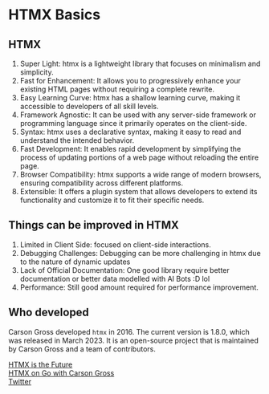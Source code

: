 # HTMX Basics
## HTMX
1. Super Light: htmx is a lightweight library that focuses on minimalism and simplicity.
2. Fast for Enhancement: It allows you to progressively enhance your existing HTML pages without requiring a complete rewrite.
3. Easy Learning Curve: htmx has a shallow learning curve, making it accessible to developers of all skill levels.
4. Framework Agnostic: It can be used with any server-side framework or programming language since it primarily operates on the client-side.
5. Syntax: htmx uses a declarative syntax, making it easy to read and understand the intended behavior.
6. Fast Development: It enables rapid development by simplifying the process of updating portions of a web page without reloading the entire page.
7. Browser Compatibility: htmx supports a wide range of modern browsers, ensuring compatibility across different platforms.
8. Extensible: It offers a plugin system that allows developers to extend its functionality and customize it to fit their specific needs.

## Things can be improved in HTMX
1. Limited in Client Side:  focused on client-side interactions.
2. Debugging Challenges: Debugging can be more challenging in htmx due to the nature of dynamic updates 
3. Lack of Official Documentation: One good library require better documentation or better data modelled with AI Bots :D lol
4. Performance: Still good amount required for performance improvement.

## Who developed
Carson Gross developed `htmx` in 2016. The current version is 1.8.0, which was released in March 2023. It is an open-source project that is maintained by Carson Gross and a team of contributors.


[HTMX is the Future](https://quii.dev/)  
[HTMX on Go with Carson Gross](https://www.youtube.com/watch?v=Mw78eAp0EGw)  
[Twitter](https://twitter.com/htmx_org)  